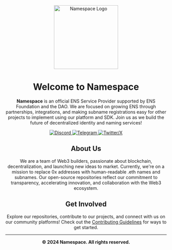 <!-- README.md -->

<div align="center">
  <!-- Logo -->
  <img src="https://cdn.prod.website-files.com/6528564e1ac583686902345c/65610c38f871dccd3974678f_logo%20png%20horizontal-p-500.png" alt="Namespace Logo" width="200">

  <!-- Title -->
  <h1>Welcome to Namespace</h1>

  <!-- Description -->
  <p>
    <strong>Namespace</strong> is an official ENS Service Provider supported by ENS Foundation and the DAO. We are focused on growing ENS through partnerships, integrations, and making subname registrations easy for other projects to implement using our platform and SDK.
    Join us as we build the future of decentralized identity and naming services!
  </p>

  <!-- Social Links -->
  <p>
    <a href="https://discord.gg/W5pgT3wsnv" target="_blank">
      <img src="https://img.shields.io/badge/Join%20us%20on-Discord-7289DA?logo=discord&logoColor=white" alt="Discord">
    </a>
    <a href="https://t.me/+5FAwyiKOTeswNTIy" target="_blank">
      <img src="https://img.shields.io/badge/Chat%20on-Telegram-2CA5E0?logo=telegram&logoColor=white" alt="Telegram">
    </a>
    <a href="https://x.com/namespace_eth" target="_blank">
      <img src="https://img.shields.io/badge/Follow%20us%20on-Twitter-1DA1F2?logo=twitter&logoColor=white" alt="Twitter/X">
    </a>
  </p>

<!-- Additional Info -->
## About Us

We are a team of Web3 builders, passionate about blockchain, decentralization, and launching new ideas to market. Currently, we're on a mission to replace 0x addresses with human-readable .eth names and subnames.
Our open-source repositories reflect our commitment to transparency, accelerating innovation, and collaboration with the Web3 ecosystem.

## Get Involved

Explore our repositories, contribute to our projects, and connect with us on our community platforms!
Check out the [Contributing Guidelines](CONTRIBUTING.md) for ways to get started.

---

<div align="center">
  <p><strong>© 2024 Namespace. All rights reserved.</strong></p>
</div>

